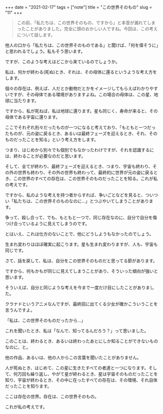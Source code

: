 +++
date = "2021-02-17"
tags = ["note"]
title = "この世界そのもの"
slug = "11"
+++

> この前、「私たちは、この世界そのもの、ですから」と本音が漏れてしまったことがありました。完全に頭のおかしい人ですね。今回は、この考えについて話します。

他人の口から「私たちは、この世界そのものである」と聞けば、「何を偉そうに」と思われるでしょう。私もそう思います。

ですが、このような考えはどこから来ているのでしょうか。

私は、何かが終わる(死ぬ)とき、それは、その母体に還るというような考え方をします。

個々の存在は、例えば、人だとか動物だとかをイメージしてもらえばわかりやすいですが、その母体である環境がありますよね。この場合の母体は、この星、地球に当たります。

ですから、私が死ねば、私は地球に還ります。星も同じく、寿命が来ると、その母体である宇宙に還ります。

ここでそれぞれ別々だったものが一つになると考えており、「もともと一つだったものが、元の姿に戻るとき、あるいは最終フェーズを迎えるとき、それ、そのものだったことを知る」という考え方をします。

つまり、はじめから別々でも個別でもなかったわけですが、それを認識するには、終わることが必要なのだと思います。

そして、全てが終わり、最終フェーズを迎えるとき、つまり、宇宙も終わり、その外の世界も終わり、その外の世界も終わって、最終的に世界が元の姿に戻るとき、この世界のすべての存在は、この世界そのものだったことを知る。これが私の考えです。

ですから、私のような考えを持つ者からすれば、争いごとなどを見ると、ついつい「私たちは、この世界そのものなのに...」とつぶやいてしまうことがあります。

争って、殺し合って、でも、もともと一つで、同じ存在なのに、自分で自分を傷つけ合っているように見えてしまうのです。

とはいえ、これは仕方のないことで、他にどうしようもなかったのでしょう。

生まれ変わりはほぼ確実に起こります。星も生まれ変わりますが、人も、宇宙も同じです。

さて、話を戻して、私は、自分をこの世界そのものだと思ってる節があります。

ですから、何もかもが同じに見えてしまうことがあり、そういった傾向が強いと思います。

そういえば、自分と同じような考えを今まで一度だけ目にしたことがありました。

クラナドというアニメなんですが、最終回に出てくる少女が確かこういうことを言うんですよ。

「私は、この世界そのものだったから...」

これを聞いたとき、私は「なんで、知ってるんだろう？」って思いました。

このことは、終わるとき、あるいは終わったあとにしか知ることができないものなのに、と。

他の作品、あるいは、他の人からこの言葉を聞いたことがありません。

人が死ぬとき、はじめて、この星に生きたすべての者達と一つになります。そして、何万回も繰り返し、やがて星が終わるとき、星は宇宙そのものだったことを知り、宇宙が終わるとき、その中に在ったすべての存在は、その環境、それ自体だったことを知ります。

ここは存在の世界。存在は、この世界そのもの。

これが私の考えです。

